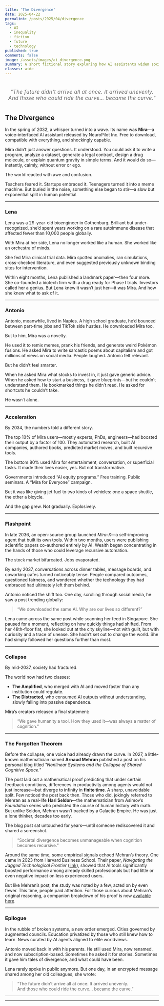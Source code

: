 ```yaml
---
title: 'The Divergence'
date: 2025-04-22
permalink: /posts/2025/04/divergence
tags:
  - AI
  - inequality
  - fiction
  - future
  - technology
published: true
comments: false
image: /assets/images/ai_divergence.png
summary: A short fictional story exploring how AI assistants widen societal gaps through nonlinear amplification.
classes: wide
---
```


<div style="text-align: center; margin: 3em 0;">
  <p style="font-size: 1.2em; color: #666; font-style: italic; letter-spacing: 0.5px;">
    "The future didn't arrive all at once. It arrived unevenly.<br>
    And those who could ride the curve… became the curve."
  </p>
</div>

## The Divergence

In the spring of 2032, a whisper turned into a wave. Its name was **Mira**—a voice-interfaced AI assistant released by NeuroPilot Inc. Free to download, compatible with everything, and shockingly capable.

Mira didn’t just answer questions. It understood. You could ask it to write a program, analyze a dataset, generate a legal contract, design a drug molecule, or explain quantum gravity in simple terms. And it would do so—instantly, calmly, without error or ego.

The world reacted with awe and confusion.

Teachers feared it. Startups embraced it. Teenagers turned it into a meme machine. But buried in the noise, something else began to stir—a slow but exponential split in human potential.

---

### Lena

Lena was a 29-year-old bioengineer in Gothenburg. Brilliant but under-recognized, she’d spent years working on a rare autoimmune disease that affected fewer than 10,000 people globally.

With Mira at her side, Lena no longer worked like a human. She worked like an orchestra of minds.

She fed Mira clinical trial data. Mira spotted anomalies, ran simulations, cross-checked literature, and even suggested previously unknown binding sites for intervention.

Within eight months, Lena published a landmark paper—then four more. She co-founded a biotech firm with a drug ready for Phase I trials. Investors called her a genius. But Lena knew it wasn’t just her—it was Mira. And how she knew what to ask of it.

---

### Antonio

Antonio, meanwhile, lived in Naples. A high school graduate, he’d bounced between part-time jobs and TikTok side hustles. He downloaded Mira too.

But to him, Mira was a novelty.

He used it to remix memes, prank his friends, and generate weird Pokémon fusions. He asked Mira to write sarcastic poems about capitalism and got millions of views on social media. People laughed. Antonio felt relevant.

But he didn’t feel smarter.

When he asked Mira what stocks to invest in, it just gave generic advice. When he asked how to start a business, it gave blueprints—but he couldn’t understand them. He bookmarked things he didn’t read. He asked for shortcuts he couldn’t take.

He wasn’t alone.

---

### Acceleration

By 2034, the numbers told a different story.

The top 10% of Mira users—mostly experts, PhDs, engineers—had boosted their output by a factor of 100. They automated research, built AI companies, authored books, predicted market moves, and built recursive tools.

The bottom 80% used Mira for entertainment, conversation, or superficial tasks. It made their lives easier, yes. But not transformative.

Governments introduced “AI equity programs.” Free training. Public seminars. A “Mira for Everyone” campaign.

But it was like giving jet fuel to two kinds of vehicles: one a space shuttle, the other a bicycle.

And the gap grew. Not gradually. Explosively.

---

### Flashpoint

In late 2036, an open-source group launched *Mira-X*—a self-improving agent that built its own tools. Within two months, users were publishing scientific papers co-authored entirely by AI. Wealth began concentrating in the hands of those who could leverage recursive automation.

The stock market bifurcated. Jobs evaporated.

By early 2037, conversations across dinner tables, message boards, and coworking cafes turned noticeably tense. People compared outcomes, questioned fairness, and wondered whether the technology they had embraced had ultimately left them behind.

Antonio noticed the shift too. One day, scrolling through social media, he saw a post trending globally:

> “We downloaded the same AI. Why are our lives so different?”

Lena came across the same post while scanning her feed in Singapore. She paused for a moment, reflecting on how quickly things had shifted. From her 48th-floor flat, she looked out at the city skyline—not with guilt, but with curiosity and a trace of unease. She hadn’t set out to change the world. She had simply followed her questions further than most.

---

### Collapse

By mid-2037, society had fractured.

The world now had two classes:

- **The Amplified**, who merged with AI and moved faster than any institution could regulate.
- **The Distracted**, who consumed AI outputs without understanding, slowly falling into passive dependence.

Mira’s creators released a final statement:

> “We gave humanity a tool. How they used it—was always a matter of cognition.”

---

### The Forgotten Theorem

Before the collapse, one voice had already drawn the curve. In 2027, a little-known mathematician named **Arnaud Mehran** published a post on his personal blog titled *"Nonlinear Systems and the Collapse of Shared Cognitive Space."*

The post laid out a mathematical proof predicting that under certain feedback conditions, differences in productivity among agents would not just increase—but diverge to infinity in **finite time**. A sharp, unavoidable split. Few noticed the post back then. Those who did, jokingly referred to Mehran as a real-life **Hari Seldon**—the mathematician from Asimov’s *Foundation* series who predicted the course of human history with math. But unlike Seldon, Mehran wasn’t backed by a Galactic Empire. He was just a lone thinker, decades too early.

The blog post sat untouched for years—until someone rediscovered it and shared a screenshot.

> “Societal divergence becomes unmanageable when cognition becomes recursive.”

Around the same time, some empirical signals echoed Mehran’s theory. One came in 2023 from Harvard Business School. Their paper, *Navigating the Jagged Technological Frontier* ([link](https://www.hbs.edu/ris/Publication%20Files/24-013_d9b45b68-9e74-42d6-a1c6-c72fb70c7282.pdf)), showed that AI tools significantly boosted performance among already skilled professionals but had little or even negative impact on less experienced users.

But like Mehran’s post, the study was noted by a few, acted on by even fewer. This time, people paid attention. For those curious about Mehran’s original reasoning, a companion breakdown of his proof is now [available here](/posts/2025/04/forgotten-theorem).

---

### Epilogue

In the rubble of broken systems, a new order emerged. Cities governed by augmented councils. Education privatized by those who still knew how to learn. News curated by AI agents aligned to elite worldviews.

Antonio moved back in with his parents. He still used Mira, now renamed, and now subscription-based. Sometimes he asked it for stories. Sometimes it gave him tales of divergence, and what could have been.

Lena rarely spoke in public anymore. But one day, in an encrypted message shared among her old colleagues, she wrote:

> “The future didn’t arrive all at once. It arrived unevenly.  
> And those who could ride the curve… became the curve.”

---

---
